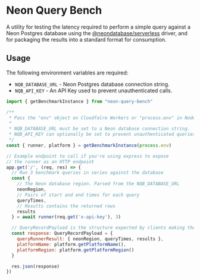 # Neon Query Bench

A utility for testing the latency required to perform a simple query against
a Neon Postgres database using the [@neondatabase/serverless](https://github.com/neondatabase/serverless)
driver, and for packaging the results into a standard format for consumption.

## Usage

The following environment variables are required:

* `NQB_DATABASE_URL` - Neon Postgres database connection string.
* `NQB_API_KEY` - An API Key used to prevent unauthenticated calls.

```js
import { getBenchmarkInstance } from "neon-query-bench"

/**
 * Pass the "env" object on Cloudfalre Workers or "process.env" in Node.js
 * 
 * NQB_DATABASE_URL must be set to a Neon database connection string.
 * NQB_API_KEY can optionally be set to prevent unauthenticated queries.
 */
const { runner, platform } = getBenchmarkInstance(process.env)

// Example endpoint to call if you're using express to expose
// the runner as an HTTP endpoint
app.get('/', (req, res) => {
  // Run 3 benchmark queries in series against the database
  const {
    // The Neon database region. Parsed from the NQB_DATABASE_URL
    neonRegion,
    // Pairs of start and end times for each query
    queryTimes,
    // Results contains the returned rows
    results
  } = await runner(req.get('x-api-key'), 3)

  // QueryRecordPayload is the structure expected by clients making the request
  const response: QueryRecordPayload = {
    queryRunnerResult: { neonRegion, queryTimes, results },
    platformName: platform.getPlatformName(),
    platformRegion: platform.getPlatformRegion()
  }

  res.json(response)
})
```
